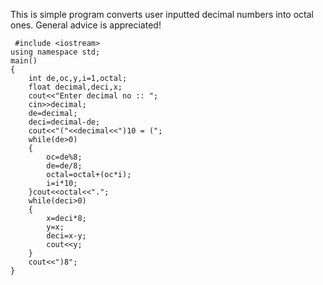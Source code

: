 This is simple program converts user inputted decimal numbers into octal ones. General advice is appreciated!

   

     #include <iostream>
    using namespace std;
    main()
    {
    	int de,oc,y,i=1,octal;
    	float decimal,deci,x;
    	cout<<"Enter decimal no :: ";
    	cin>>decimal;
    	de=decimal;
    	deci=decimal-de;
    	cout<<"("<<decimal<<")10 = (";
    	while(de>0)
    	{
    		oc=de%8;
    		de=de/8;
    		octal=octal+(oc*i);
    		i=i*10;
    	}cout<<octal<<".";
    	while(deci>0)
    	{
    		x=deci*8;
    		y=x;
    		deci=x-y;
    		cout<<y;
    	}
    	cout<<")8";
    }